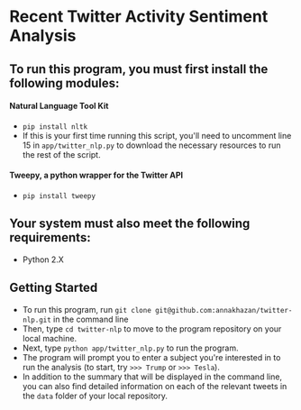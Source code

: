 # Recent Twitter Activity Sentiment Analysis

## To run this program, you must first install the following modules:

#### Natural Language Tool Kit
* `pip install nltk`
* If this is your first time running this script, you'll need to uncomment line 15 in `app/twitter_nlp.py` to download the necessary resources to run the rest of the script.

#### Tweepy, a python wrapper for the Twitter API
* `pip install tweepy`

## Your system must also meet the following requirements:
* Python 2.X

## Getting Started

* To run this program, run `git clone git@github.com:annakhazan/twitter-nlp.git` in the command line
* Then, type `cd twitter-nlp` to move to the program repository on your local machine.
* Next, type `python app/twitter_nlp.py` to run the program.
* The program will prompt you to enter a subject you're interested in to run the analysis (to start, try `>>> Trump` or `>>> Tesla`).
* In addition to the summary that will be displayed in the command line, you can also find detailed information on each of the relevant tweets in the `data` folder of your local repository.
